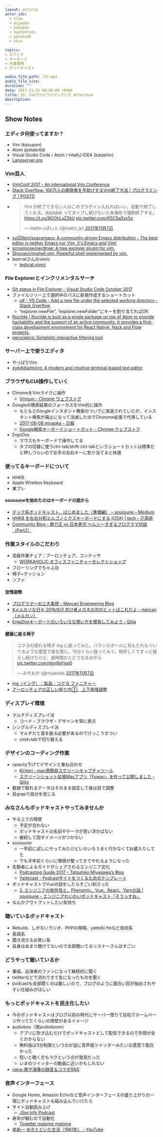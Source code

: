 ```yaml
---
layout: article
actor_ids:
  - trkw
  - miyaoka
  - kazupon
  - hashedrock
  - potato4d
  - ktsn

topics:
- エディタ
- キーボード
- 作業環境
- ポッドキャスト

audio_file_path: /33.mp3
audio_file_size:
duration: ""
date: 2017-11-22 00:00:00 +0900
title: 33. Vueでワイワイやっていき Aftershow
description:
---
```


## Show Notes

### エディタ何使ってますか？
- Vim (kazupon)
- Atom (potato4d)
- Visual Studio Code / Atom / IntelliJ IDEA (katashin)
- [Langserver.org](https://langserver.org/)

### Vim芸人
- [VimConf 2017 - An international Vim Conference](http://vimconf.vim-jp.org/2017/)
- [Stack Overflow: 100万人の開発者を手助けするVim終了方法 \| プログラミング \| POSTD](http://postd.cc/stack-overflow-helping-one-million-developers-exit-vim/)
- <blockquote class="twitter-tweet" data-lang="ja"><p lang="ja" dir="ltr">Vim が終了できない人はこのプラグイン入れればいい。自動で終了してくれる。jkjkjkjkjk ってタイプし続けないと未保存で強制終了する。<a href="https://t.co/6GOhLsZ2kU">https://t.co/6GOhLsZ2kU</a> <a href="https://t.co/K5CSa5sv5o">pic.twitter.com/K5CSa5sv5o</a></p>&mdash; mattnっぽい人 (@mattn_jp) <a href="https://twitter.com/mattn_jp/status/927776711877435392?ref_src=twsrc%5Etfw">2017年11月7日</a></blockquote>
- [syl20bnr/spacemacs: A community-driven Emacs distribution - The best editor is neither Emacs nor Vim, it's Emacs *and* Vim!](https://github.com/syl20bnr/spacemacs)
- [scrooloose/nerdtree: A tree explorer plugin for vim.](https://github.com/scrooloose/nerdtree)
- [Shougo/vimshell.vim: Powerful shell implemented by vim.](https://github.com/Shougo/vimshell.vim)
- lestrratさんのvimrc
  - [lestrrat.vimrc](https://gist.github.com/lestrrat/373716)

### File Explorerとインクリメンタルサーチ
- [Git status in File Explorer - Visual Studio Code October 2017](https://code.visualstudio.com/updates/v1_18#_git-status-in-file-explorer)
- ファイルツリー上で選択中のパスに新規作成するショートカット
  - [c# - VS Code - Add a new file under the selected working directory - Stack Overflow](https://stackoverflow.com/questions/39599514/vs-code-add-a-new-file-under-the-selected-working-directory)
  - “explorer.newFile”, “explorer.newFolder”にキーを割り当てればOK
- [Nuclide \| Nuclide is built as a single package on top of Atom to provide hackability and the support of an active community. It provides a first-class development environment for React Native, Hack and Flow projects.](https://nuclide.io/)
- [peco/peco: Simplistic interactive filtering tool](https://github.com/peco/peco)

### サーバー上で使うエディタ
- やっぱりVim
- [zyedidia/micro: A modern and intuitive terminal-based text editor](https://github.com/zyedidia/micro)


### ブラウザもCUI操作していく
- ChromeをVimライクに操作
  - [Vimium - Chrome ウェブストア](https://chrome.google.com/webstore/detail/vimium/dbepggeogbaibhgnhhndojpepiihcmeb)
- Googleの検索結果のフォーカスをVim的に操作
  - もともとGoogleインスタント検索のついでに実装されていたが、インスタント検索が廃止になって消滅したのでChorome拡張で代用している
  - [2017-08-08 miyaoka - 日報](https://nippo.wikihub.io/@miyaoka/20170808150412)
  - [Google検索キーボードショートカット - Chrome ウェブストア](https://chrome.google.com/webstore/detail/google-search-results-sho/dchaandmcifgjemlhiekookpgjmkcelg/related?hl=ja)
- ErgoDox
  - マウスもキーボードで操作してる
  - タブの切替に使うctrl-tab/shift-ctrl-tabというショートカットは標準だと押しづらいので左手の左右キーに割り当てると快適

### 使ってるキーボードについて
- HHKB
- Apple Wireless Keyboard
- 東プレ

#### soussuneを始めたのはキーボードの話から
- [テック系ポッドキャスト、はじめました（準備編） – soussune – Medium](https://medium.com/soussune/%E3%83%86%E3%83%83%E3%82%AF%E7%B3%BB%E3%83%9D%E3%83%83%E3%83%89%E3%82%AD%E3%83%A3%E3%82%B9%E3%83%88-%E3%81%AF%E3%81%98%E3%82%81%E3%81%BE%E3%81%97%E3%81%9F-369bd1efcd3a)
- [HHKB を左右分割エルゴノミクスキーボードにする (OSX) \| tech - 氾濫原](https://lowreal.net/2016/07/20/1)
- [Community Blog - 握力王 vs 日本男児 ヘルシーすぎるプログラマ対談（Part2）](https://www.oreilly.co.jp/community/blog/2016/03/helthy-programmers-talk-training-part2.html)

### 作業スタイルのこだわり
- 高級作業チェア：アーロンチェア、コンテッサ
  - [WORKAHOLIC オフィスファニチャーセレクトショップ](https://www.iamworkaholic.jp/)
- フローリングでちゃぶ台
- 椅子+クッション
- ソファ

#### 怠惰姿勢
- [プログラマーの三大美徳 - Mercari Engineering Blog](http://tech.mercari.com/entry/2016/06/30/181442)
- [#メルカリな日々 2016/8/3 怠け者メガネの次のヒットはこれだよ - mercan（メルカン）](http://mercan.mercari.com/entry/2016/08/02/194622)
- [ErgoDoxキーボードのいろいろな使い方を模索してみよう - Qiita](https://qiita.com/miyaoka/items/a0d0797a5d9e183cd2cd)

#### 健康に座る椅子
<blockquote class="twitter-tweet" data-lang="ja"><p lang="ja" dir="ltr">コクヨの揺れる椅子 ing に座ってみた。バランスボールに背もたれもついてるような感覚で楽な感じ。10分くらい座ってみて、物珍しくてずっと揺らし続けたけど、長時間だとどうなるのやら <a href="https://t.co/dgn9aYjsq0">pic.twitter.com/dgn9aYjsq0</a></p>&mdash; みやおか (@miyaoka) <a href="https://twitter.com/miyaoka/status/927804450449657856?ref_src=twsrc%5Etfw">2017年11月7日</a></blockquote>

- [ing（イング）｜製品｜コクヨ ファニチャー](http://www.kokuyo-furniture.co.jp/products/office/ing/)
- [アーロンチェアの正しい座り方①　上下昇降調整](http://shobundo.biz/blog/hermanmiller/aeron/suwarikata1)

### ディスプレイ環境
- マルチディスプレイ派
  - コード・ブラウザ・デザインを常に表示
- シングルディスプレイ派
  - マルチだと首を振る必要があるのでけっこうきつい
  - cmd+tabで切り替える

### デザインのコーディング作業
- opacity下げてデザインと重ね合わせ
  - [Kiritori - mac用簡易スクリーンキャプチャツール](http://kiritori.ruhenheim.org/jp/)
  - [スクリーンショット拡張Macアプリ「Fuwari」を作って公開しました - Qiita](https://qiita.com/kentya6/items/00599091bd987b5fa797)
- 数値で取れるデータはそのまま設定して後は目で調整
- 目grepで自分を信じる

### みなさんもポッドキャストやってみませんか
- やる上での障壁
  - 予定が合わない
  - ポッドキャストの名前やテーマが思い浮かばない
  - 継続して回すイメージがつかない
- soussune
  - 一年前に試しにやってみたけどいろいろうまく行かなくてお蔵入りしてた
  - でも半年前くらいに環境が整ってきてやれるようになった
- 先駆者によるガイドがシェアされるエンジニア文化
  - [Podcasting Guide 2017 – Tatsuhiko Miyagawa’s Blog](https://weblog.bulknews.net/podcasting-guide-2017-2e88531a367d)
  - [Yattecast - Podcastサイトをつくるためのテンプレート](https://r7kamura.github.io/yattecast/)
- ポッドキャストでVueの話をしたらすごい刺さった
  - [2. エンジニアの依存性と、Phenomic、Vue、React、Yarnの話 \| soussune - エンジニアわいわいポッドキャスト「そうっすね」](https://soussune.com/episode/2)
- なんかアウトプットしたい気持ち

### 聴いているポッドキャスト
- Rebuild、しがないラジオ、PHPの現場、yatteiki.fmなど技術系
- 英語系
- 聞き流せるお笑い系
- 自身はあまり聴けてないので全部聴いてるリスナーさんはすごい

### どうやって聴いているか
- 番組、出演者のファンになって継続的に聞く
- twitterなどで流れてきて気になったものを聞く
- podcastも全部聞くのは難しいので、ブログのように面白い回が抽出されやすい仕組みがほしい

### もっとポッドキャストを民主化したい
- 今のポッドキャストはブログ以前の時代にサーバー借りて自前でホームページ作ってたくらいの障壁があるイメージ
- audioboo（現audioboom）
  - アプリに吹き込むだけでポッドキャストとして配信できるので手間が全くかからない
  - 無料版は3分制限というのが逆に音声版ツイッターみたいな感覚で面白かった
  - 短いと聴く方もラクというのが発見だった
  - いまのツイッターの動画に近いかもしれない
- [nana-歌や演奏の録音＆コラボSNS](https://itunes.apple.com/jp/app/nana-%E6%AD%8C%E3%82%84%E6%BC%94%E5%A5%8F%E3%81%AE%E9%8C%B2%E9%9F%B3-%E3%82%B3%E3%83%A9%E3%83%9Csns/id540360389?mt=8)

### 音声インターフェース
- Google Home, Amazon Echoなど音声インターフェースの盛り上がりの一環にポッドキャストも組み込んでいけたら
- サイト自動読み上げ
  - [JSer.info Podcast](https://jser.info/podcast/)
- 寿命が縮むので自動化
  - [Togetter matome matome](https://www.slideshare.net/otsune/togetter-matome-matome)
- [星新一 ゆきとどいた生活（1961年） - YouTube](https://www.youtube.com/watch?v=4bc-pcUycHA)
